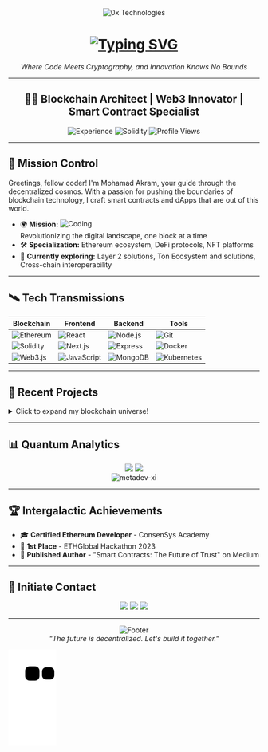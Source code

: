 <div align="center">
  <img src="https://media.licdn.com/dms/image/v2/D4D0BAQHooZC-xHAi6A/company-logo_100_100/company-logo_100_100/0/1720528944460?e=1733356800&v=beta&t=POsY0NgjtYgzmPssB6lHAj2Ud_7A0o2DrGw_Kznn4I8" alt="0x Technologies" width="10%">
  <h1>
    <a href="https://git.io/typing-svg"><img src="https://readme-typing-svg.demolab.com?font=Fira+Code&size=30&pause=1000&color=F7F7F7&center=true&vCenter=true&width=550&lines=🌟+Running+Blockchain+Universe;at+0x+Technologies+🌟" alt="Typing SVG" /></a>
  </h1>
  <p><i>Where Code Meets Cryptography, and Innovation Knows No Bounds</i></p>
</div>

---

<h2 align="center">👨‍💻 Blockchain Architect | Web3 Innovator | Smart Contract Specialist</h2>

<p align="center">
  <img src="https://img.shields.io/badge/Experience-6%2B%20Years-brightgreen?style=for-the-badge" alt="Experience">
  <img src="https://img.shields.io/badge/Solidity-2%2B%20Years-blue?style=for-the-badge" alt="Solidity">
  <img src="https://komarev.com/ghpvc/?username=metadev-xi&color=blueviolet&style=for-the-badge" alt="Profile Views">
</p>

---

## 🚀 Mission Control

Greetings, fellow coder! I'm Mohamad Akram, your guide through the decentralized cosmos. With a passion for pushing the boundaries of blockchain technology, I craft smart contracts and dApps that are out of this world. 

<img align="right" alt="Coding" width="400" src="https://media.giphy.com/media/qgQUggAC3Pfv687qPC/giphy.gif">

- 🌍 **Mission:** Revolutionizing the digital landscape, one block at a time
- 🛠 **Specialization:** Ethereum ecosystem, DeFi protocols, NFT platforms
- 🔭 **Currently exploring:** Layer 2 solutions, Ton Ecosystem and solutions, Cross-chain interoperability

---

## 🛰 Tech Transmissions

<div align="center">

| Blockchain | Frontend | Backend | Tools |
|------------|----------|---------|-------|
| ![Ethereum](https://img.shields.io/badge/-Ethereum-3C3C3D?style=flat-square&logo=ethereum&logoColor=white) | ![React](https://img.shields.io/badge/-React-61DAFB?style=flat-square&logo=react&logoColor=black) | ![Node.js](https://img.shields.io/badge/-Node.js-339933?style=flat-square&logo=node.js&logoColor=white) | ![Git](https://img.shields.io/badge/-Git-F05032?style=flat-square&logo=git&logoColor=white) |
| ![Solidity](https://img.shields.io/badge/-Solidity-363636?style=flat-square&logo=solidity&logoColor=white) | ![Next.js](https://img.shields.io/badge/-Next.js-000000?style=flat-square&logo=next.js&logoColor=white) | ![Express](https://img.shields.io/badge/-Express-000000?style=flat-square&logo=express&logoColor=white) | ![Docker](https://img.shields.io/badge/-Docker-2496ED?style=flat-square&logo=docker&logoColor=white) |
| ![Web3.js](https://img.shields.io/badge/-Web3.js-F16822?style=flat-square&logo=web3.js&logoColor=white) | ![JavaScript](https://img.shields.io/badge/-JavaScript-F7DF1E?style=flat-square&logo=javascript&logoColor=black) | ![MongoDB](https://img.shields.io/badge/-MongoDB-47A248?style=flat-square&logo=mongodb&logoColor=white) | ![Kubernetes](https://img.shields.io/badge/-Kubernetes-326CE5?style=flat-square&logo=kubernetes&logoColor=white) |

</div>

---

## 🌠 Recent Projects

<details>
  <summary>Click to expand my blockchain universe!</summary>

  1. **🔄 Uniswap V2 DEX** - Revolutionizing decentralized trading
  2. **🥞 PancakeSwap** - Leading AMM on BNB Chain
  3. **👛 Multichain Decentralized Wallet** - Secure, user-friendly crypto management
  4. **🤝 FriendTech** - Pioneering decentralized social trading
  5. **📊 Debank.com & Zapper.fi Clones** - Multichain wallet tracking and DeFi analytics
  6. **🚀 Crypto Launchpad** - Empowering new token launches
  7. **🖼️ OpenSea-like NFT Marketplace** - Facilitating digital art trading
  8. **🔐 Multi-Signature Decentralized Vault** - Enhanced security for digital assets
  9. **🛡️ Dehack.ai** - Cutting-edge smart contract security and monitoring
  10. **💎 Pololinks** - Innovative staking with rewards on Polygon
  11. **🤖 Crypto Tracking Telegram Bot** - Real-time transaction monitoring
  12. **🔍 Etherscan-like Block Explorer** - Blockchain transparency tool
  13. **📈 DeFi Dashboard** - Comprehensive portfolio management
  14. **🌴 Celo Chain NFT Marketplace** - Expanding NFT ecosystem
  15. **🔀 Anyswap Clone** - Cross-chain asset swapping
  16. **💼 Crypto Portfolio Tracker** - Intuitive asset management
  17. **📊 Decentralized & Centralized Trading Platforms** - Catering to all trader preferences
  18. **🤖 Uniswap/PancakeSwap Trading Bot** - Automated trading strategies
  19. **☀️ Solana Trading DEX** - High-speed, low-cost trading
  20. **🏆 Multichain Staking & Rewards** - On Tron, BNB, and Ethereum chains

</details>

---

## 📊 Quantum Analytics

<div align="center">
  <img height="180em" src="https://github-readme-stats.vercel.app/api?username=metadev-xi&show_icons=true&theme=radical&include_all_commits=true&count_private=true"/>
  <img height="180em" src="https://github-readme-stats.vercel.app/api/top-langs/?username=metadev-xi&layout=compact&langs_count=7&theme=radical"/>
</div>

<div align="center">
  <img src="https://github-readme-streak-stats.herokuapp.com/?user=metadev-xi&theme=radical" alt="metadev-xi" />
</div>

---

## 🏆 Intergalactic Achievements

- 🎓 **Certified Ethereum Developer** - ConsenSys Academy
- 🥇 **1st Place** - ETHGlobal Hackathon 2023
- 📝 **Published Author** - "Smart Contracts: The Future of Trust" on Medium

---

## 🌌 Initiate Contact

<p align="center">
  <a href="https://metadev-xi.vercel.app" target="_blank"><img src="https://img.shields.io/badge/-Website-FF7139?style=for-the-badge&logo=Firefox-Browser&logoColor=white"></a>
  <a href="https://linkedin.com/in/mohamad-akram" target="_blank"><img src="https://img.shields.io/badge/-LinkedIn-0077B5?style=for-the-badge&logo=linkedin&logoColor=white"></a>
  <a href="mailto:metadevxi@gmail.com"><img src="https://img.shields.io/badge/-Email-D14836?style=for-the-badge&logo=gmail&logoColor=white"></a>
</p>

---

<div align="center">
  <img src="https://media.licdn.com/dms/image/v2/D4D0BAQHooZC-xHAi6A/company-logo_100_100/company-logo_100_100/0/1720528944460?e=1733356800&v=beta&t=POsY0NgjtYgzmPssB6lHAj2Ud_7A0o2DrGw_Kznn4I8" alt="Footer" width="10%">
  <br>
  <i>"The future is decentralized. Let's build it together."</i>
</div>

![Snake animation](https://github.com/rafaballerini/rafaballerini/blob/output/github-contribution-grid-snake.svg)
